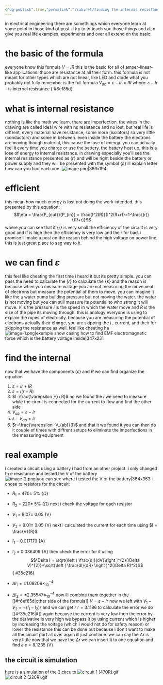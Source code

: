 ```yaml
---
{"dg-publish":true,"permalink":"/cabinet/finding the internal resistances of battery/"}
---
```


in electrical engineering there are somethings which everyone learn at some point
in those kind of post ill try to to teach you those things and also give you real life examples, experiments and over all extend on the basic.
# the basic of the formula
everyone know this formula 
$V = IR$ 
this is the basic for all of amper-linear-like applications. those are resistance at all their form. this formula is not meant for other types which are not linear, like LED and diode
what you probably not fully remember is the full formula
$V_{ab} = \varepsilon -Ir = IR$
where: 
$\varepsilon -Ir$ - is internal resistance
{ #6ef85d}

# what is internal resistance
nothing is like the math we learn, there are imperfection. the wires in the drawing are called ideal wire with no resistance and no lost, but real life is diffrent, every material have resistance, some more (isolators) so very little (conductors) and some in between.
even inside the battery the electrons are moving though material, this cause the lose of energy. you can actually feel it every time you charge or use the battery, the battery heat up, this is a lose of energy to internal resistance.
in drawing especially you'll see the internal resistance presented as {$r$} and will be right beside the battery or power supply and they will be presented with the symbol {$\varepsilon$}
ill explain letter how can you find each one.
![image.png|386x194](/img/user/image.png)
# efficient 
this mean how much energy is lost not doing the work intended.
this  presented by this equation:
$$\eta = \frac{P_{out}}{P_{in}} = \frac{I^2(R)}{I^2(R+r)}=1-\frac{(r)}{(R+r)}$$
where you can see that if {$r$} is very small the efficiency of the circuit is very good and if is high then the efficiency is very low and their for bad.
i promise ill make a post on the reason behind the high voltage on power line, this is just great place to sag way to it.
# we can find $\varepsilon$
this feel like cheating the first time i heard it but its pretty simple. you can pass the need to calculate the {$r$} to calculate the {$\varepsilon$} and the reason is because when you measure voltage you are not measuring the movement of electrons but measure the potential of them to move. you can imagine it like the a water pump building pressure but not moving the water. the water is not moving but you can still measure its potential to who strong it will move. $V$ is the pressure $I$ is the speed in which the water move and $R$ is the size of the pipe its moving through. this is analogy everyone is using to explain the ropes of electricity.
because you are measuring the potential of electrons actually their charge, you are skipping the $I$ , current, and their for skipping the resistance as well.
feel like cheating ha
![image-1.png|example show casing how to find EMF electromagnetic force which is the battery voltage inside|347x231](/img/user/image-1.png) 
# find the internal
now that we have the components {$\varepsilon$} and $R$ we can find organize the equation
1. $\varepsilon =Ir + IR$ 
2. $\varepsilon =I(r + R)$
3. $I=\frac{\varepsilon }{r+R}$
no we found the $I$
we need to measure while the circut is connected for the current to flow
and find the other side
4. $V_{ab} = \varepsilon -Ir$ 
5. $\varepsilon -V_{ab} =Ir$
6. $r=\frac{\varepsilon -V_{ab}}{I}$
and that it we found it
you can then do it couple of times with diffrent setups to eliminate the imperfections in the measuring equipment
# real example
i created a circuit using a battery i had from an other project.
i only changed th e resistance and tested the V of the battery 
![image-2.png|you can see where i tested the V of the battery|364x363](/img/user/image-2.png)
i chose to resistors for the circuit:
- $R_1$ = 470$\pm$ 5% {$\Omega$}
- $R_2$ = 220$\pm$ 5% {$\Omega$}
next i check the voltage for each resistor
- $V_1$ = 8.07$\pm$ 0.05 {V}
- $V_2$ = 8.01$\pm$ 0.05 {V}
next i calculated the current for each time using $I = \frac{V}{R}$
- $I_1$ = 0.017170 {A}
- $I_2$ = 0.036409 {A}
then check the error for it using 
$$\Delta I = \sqrt{\left (  \frac{dI}{dV}\right )^{2}(\Delta V)^{2}}+\sqrt{\left ( \frac{dI}{dR} \right )^2(\Delta R)^2}$$
{ #35c216}

- $\Delta I_1 = \pm 1.08209\times _{10}^{-4}$ 
- $\Delta I_2 = \pm 2.35547\times _{10}^{-4}$ 
now ill combine them together in the [[#^6ef85d|other side of the formula]] 
$V = \varepsilon  - Ir$ 
now we left with
$V_1-V_2 = - (I_1-I_2)r$
and we can get $r$
$r = 3.1186$
to calculate the error we do [[#^35c216|it]] again
because the current is very low then the error by the derivative is very high
we bypass it by using current which is higher by increasing the voltage (which i would not do for safety reason) or lower the resistance this can be done but because i don't want  to make all the circuit part all over again ill just continue.
we can say the $\Delta r$ is very little
now that we have the $\Delta r$ we can insert it to one equation and find $\varepsilon$ 
$\varepsilon = 8.1235$ {V} 
## the circuit is simulation
here is a simulation of the 2 circuits
![circuit 1 (470R).gif](/img/user/circuit%201%20(470R).gif)
![circuit 2 (220R).gif](/img/user/circuit%202%20(220R).gif)